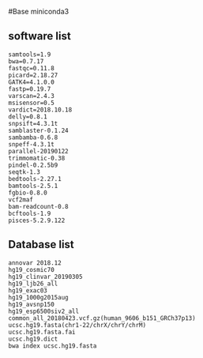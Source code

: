 #Base miniconda3
## software list
    samtools=1.9
    bwa=0.7.17 
    fastqc=0.11.8 
    picard=2.18.27 
    GATK4=4.1.0.0 
    fastp=0.19.7
    varscan=2.4.3 
    msisensor=0.5 
    vardict=2018.10.18 
    delly=0.8.1 
    snpsift=4.3.1t
    samblaster-0.1.24 
    sambamba-0.6.8 
    snpeff-4.3.1t 
    parallel-20190122 
    trimmomatic-0.38 
    pindel-0.2.5b9 
    seqtk-1.3 
    bedtools-2.27.1 
    bamtools-2.5.1 
    fgbio-0.8.0 
    vcf2maf 
    bam-readcount-0.8 
    bcftools-1.9 
    pisces-5.2.9.122
## Database list
    annovar 2018.12
    hg19_cosmic70
    hg19_clinvar_20190305
    hg19_ljb26_all
    hg19_exac03
    hg19_1000g2015aug
    hg19_avsnp150
    hg19_esp6500siv2_all
    common_all_20180423.vcf.gz(human_9606_b151_GRCh37p13)
    ucsc.hg19.fasta(chr1-22/chrX/chrY/chrM)
    ucsc.hg19.fasta.fai
    ucsc.hg19.dict
    bwa index ucsc.hg19.fasta
    
    
